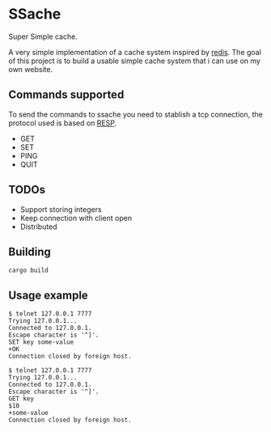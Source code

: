 # SSache

Super Simple cache.

A very simple implementation of a cache system inspired by
[redis][0]. The goal of this project is to build a usable simple cache
system that i can use on my own website.

## Commands supported

To send the commands to ssache you need to stablish a tcp connection, the protocol used is based on [RESP][1].

- GET
- SET
- PING
- QUIT

## TODOs

- Support storing integers
- Keep connection with client open
- Distributed

## Building

```shell
cargo build
```

## Usage example

```shell
$ telnet 127.0.0.1 7777
Trying 127.0.0.1...
Connected to 127.0.0.1.
Escape character is '^]'.
SET key some-value
+OK
Connection closed by foreign host.

$ telnet 127.0.0.1 7777
Trying 127.0.0.1...
Connected to 127.0.0.1.
Escape character is '^]'.
GET key
$10
+some-value
Connection closed by foreign host.
```

[0]: https://redis.io/
[1]: https://redis.io/docs/reference/protocol-spec/
